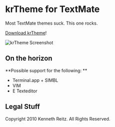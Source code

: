 krTheme for TextMate
====================

Most TextMate themes suck. This one rocks.

[Download krTheme]()!

![krTheme Screenshot]()


	


On the horizon
--------------

**Possible support for the following: **

* Terminal.app + SIMBL
* VIM
* E Texteditor

Legal Stuff
-----------

Copyright 2010 Kenneth Reitz. All Rights Reserved. 	